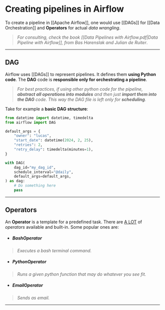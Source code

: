 # Creating pipelines in Airflow

To create a pipeline in [[Apache Airflow]], one would use [[DAGs]] for [[Data Orchestration]] and **Operators** for actual *data wrangling*.

> *For consulting, check the book [[Data Pipelines with Airflow.pdf|Data Pipeline with Airflow]], from Bas Harenslak and Julian de Ruiter*.
___
## DAG

Airflow uses [[DAGs]] to represent pipelines. It defines them **using Python code**. The **DAG** code is **responsible only for orchestrating a pipeline**. 
>*For best practices, if using other python code for the pipeline, **abstract all operations into modules** and then just **import them into the DAG** code. This way the DAG file is left only for **scheduling**.*

Take for example a **basic DAG structure**:

```python
from datetime import datetime, timedelta
from airflow import DAG

default_args = {
    "owner": "lucas",
    "start_date": datetime(2024, 2, 25),
    "retries": 2,
    "retry_delay": timedelta(minutes=1),
}

with DAG(
    dag_id="my_dag_id",
    schedule_interval="@daily",
    default_args=default_args,
) as dag:
	# Do something here
    pass
```
____
## Operators

An **Operator** is a template for a predefined task. There are <u>A LOT</u> of *operators* available and built-in. Some popular ones are: 

- ##### BashOperator
>*Executes a bash terminal command.*

- ##### PythonOperator
>*Runs a given python function that may do whatever you see fit.*

- ##### EmailOperator
>*Sends as email.*
___
